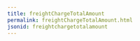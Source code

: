 ```yaml
---
title: freightChargeTotalAmount
permalink: freightChargeTotalAmount.html
jsonid: freightchargetotalamount
---
```

